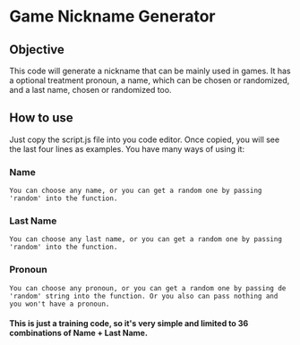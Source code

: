 # Game Nickname Generator

## Objective
This code will generate a nickname that can be mainly used in games. It has a optional treatment pronoun, a name, which can be chosen or randomized, and a last name, chosen or randomized too.

## How to use
Just copy the script.js file into you code editor.
Once copied, you will see the last four lines as examples.
You have many ways of using it:

  ### Name
    You can choose any name, or you can get a random one by passing 'random' into the function.
    
  ### Last Name
    You can choose any last name, or you can get a random one by passing 'random' into the function.
    
  ### Pronoun
    You can choose any pronoun, or you can get a random one by passing de 'random' string into the function. Or you also can pass nothing and you won't have a pronoun.
    
    
#### This is just a training code, so it's very simple and limited to 36 combinations of Name + Last Name.

